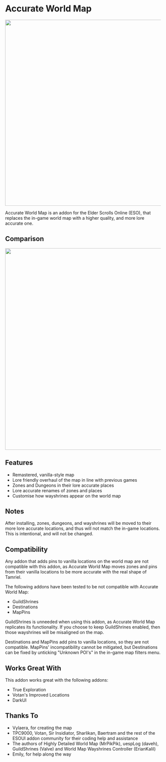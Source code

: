 

# Accurate World Map

<p align="center">
  <img src="https://user-images.githubusercontent.com/30050459/170882975-759bac00-7a94-479a-abf2-146f035e8237.png" width="600">
</p>

Accurate World Map is an addon for the Elder Scrolls Online (ESO), that replaces the in-game world map with a higher quality, and more lore accurate one.

## Comparison

<p align="center">
  <img src="https://cdn.discordapp.com/attachments/784696154537328643/979614755947966464/accurate_world_map_comparison.gif" width="650" height="650">
</p>

## Features

- Remastered, vanilla-style map
- Lore friendly overhaul of the map in line with previous games
- Zones and Dungeons in their lore accurate places
- Lore accurate renames of zones and places
- Customise how wayshrines appear on the world map

## Notes

After installing, zones, dungeons, and wayshrines will be moved to their more lore accurate locations, and thus will not match the in-game locations. This is intentional, and will not be changed.

## Compatibility

Any addon that adds pins to vanilla locations on the world map are not compatible with this addon, as Accurate World Map moves zones and pins from their vanilla locations to be more accurate with the real shape of Tamriel.

The following addons have been tested to be not compatible with Accurate World Map:

- GuildShrines
- Destinations
- MapPins

GuildShrines is unneeded when using this addon, as Accurate World Map replicates its functionality. If you choose to keep GuildShrines enabled, then those wayshrines will be misaligned on the map.

Destinations and MapPins add pins to vanilla locations, so they are not compatible. MapPins' incompatibility cannot be mitigated, but Destinations can be fixed by unticking "Unknown POI's" in the in-game map filters menu.

## Works Great With

This addon works great with the following addons:

- True Exploration
- Votan's Improved Locations
- DarkUI

## Thanks To

- Vylaera, for creating the map
- TPC9000, Votan, Sir Insidiator, Sharlikan, Baertram and the rest of the ESOUI addon community for their coding help and assistance
- The authors of Highly Detailed World Map (MrPikPik), uespLog (daveh), GuildShrines (Valve) and World Map Wayshrines Controller (ErianKalil)
- Emily, for help along the way
